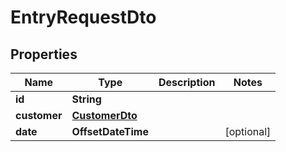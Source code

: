 

# EntryRequestDto


## Properties

| Name | Type | Description | Notes |
|------------ | ------------- | ------------- | -------------|
|**id** | **String** |  |  |
|**customer** | [**CustomerDto**](CustomerDto.md) |  |  |
|**date** | **OffsetDateTime** |  |  [optional] |



